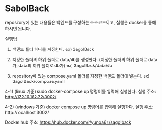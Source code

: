 # SabolBack

repository에 있는 내용들은 백엔드를 구성하는 소스코드이고, 실행은 docker를 통해 하시면 됩니다.

실행법
1) 백엔드 폴더 하나를 지정한다. ex) SagolBack

2) 지정한 폴더의 하위 폴더로 data/db를 생성한다. (지정한 폴더의 하위 폴더로 data가, data의 하위 폴더로 db가) ex) SagolBack/data/db

3) repository에 있는 compose.yaml 폴더를 지정한 백엔드 폴더에 넣는다. ex) SagolBack/compose.yaml

4-1) (linux 기준) sudo docker-compose up 명령어를 입력해 실행한다. 실행 주소: http://172.16.162.72:3002/

4-2) (windows 기준) docker compose up 명령어를 입력해 실행한다. 실행 주소: http://localhost:3002/

Docker hub 주소: https://hub.docker.com/r/yunoa64/sagolback